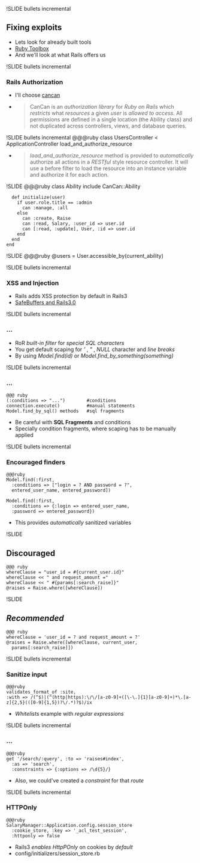 !SLIDE bullets incremental
## Fixing exploits ##
* Lets look for already built tools
 * [Ruby Toolbox](http://ruby-toolbox.com/)
* And we'll look at what Rails offers us


!SLIDE bullets incremental
### Rails Authorization ###
* I'll choose [cancan](http://github.com/ryanb/cancan)
* > CanCan is an *authorization library* for *Ruby on Rails* which *restricts* what *resources* a given *user* is *allowed to access*. All permissions are defined in a single location (the Ability class) and not duplicated across controllers, views, and database queries. 


!SLIDE bullets incremental
    @@@ruby 
    class UsersController < ApplicationController
      load_and_authorize_resource

* > *load_and_authorize_resource* method is provided to *automatically* authorize all actions in a *RESTful* style resource controller. It will use a before filter to load the resource into an instance variable and authorize it for each action.


!SLIDE 
    @@@ruby 
    class Ability
      include CanCan::Ability

      def initialize(user)
        if user.role.title == :admin
          can :manage, :all
        else
          can :create, Raise
          can :read, Salary, :user_id => user.id
          can [:read, :update], User, :id => user.id
        end
      end
    end


!SLIDE
    @@@ruby
    @users = User.accessible_by(current_ability)


!SLIDE bullets incremental
### XSS and Injection ###
* Rails adds XSS protection by default in Rails3
 * [SafeBuffers and Rails3.0](http://yehudakatz.com/2010/02/01/safebuffers-and-rails-3-0/)


!SLIDE bullets incremental
### ... ###
* RoR *built-in filter* for *special SQL characters*
 * You get default scaping for *’* , *"* , *NULL* character and *line breaks*
 * By using *Model.find(id)* or *Model.find_by_something(something)*


!SLIDE bullets incremental
### ... ###
    @@@ ruby
    (:conditions => "...")        #conditions
    connection.execute()          #manual statements
    Model.find_by_sql() methods   #sql fragments
* Be careful with **SQL Fragments** and conditions
 * Specially condition fragments, where scaping has to be manually applied


!SLIDE bullets incremental
### Encouraged finders ###
    @@@ruby
    Model.find(:first, 
      :conditions => ["login = ? AND password = ?", 
      entered_user_name, entered_password])

    Model.find(:first, 
      :conditions => {:login => entered_user_name, 
      :password => entered_password})

* This provides *automatically* sanitized variables


!SLIDE
## **Discouraged** ##
    @@@ ruby
    whereClause = "user_id = #{current_user.id}" 
    whereClause << " and request_amount ="
    whereClause << " #{params[:search_raise]}"
    @raises = Raise.where([whereClause])


!SLIDE
## *Recommended* ##
    @@@ ruby
    whereClause = 'user_id = ? and request_amount = ?'
    @raises = Raise.where([whereClause, current_user, 
      params[:search_raise]])


!SLIDE bullets incremental
### Sanitize input ###
    @@@ruby
    validates_format_of :site, 
    :with => /(^$)|(^(http|https):\/\/[a-z0-9]+([\-\.]{1}[a-z0-9]+)*\.[a-z]{2,5}(([0-9]{1,5})?\/.*)?$)/ix
* *Whitelists* example with *regular expressions*


!SLIDE bullets incremental
### ... ###
    @@@ruby
    get '/search/:query', :to => 'raises#index', 
      :as => 'search', 
      :constraints => {:options => /\d{5}/}
* Also, we could've created a *constraint* for that *route*


!SLIDE bullets incremental
### HTTPOnly ###
    @@@ruby
    SalaryManager::Application.config.session_store 
      :cookie_store, :key => '_acl_test_session', 
      :httponly => false

* Rails3 *enables HttpPOnly* on cookies by *default*
* config/initializers/session_store.rb
